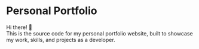 # Personal Portfolio

Hi there! 👋  
This is the source code for my personal portfolio website, built to showcase my work, skills, and projects as a developer.
